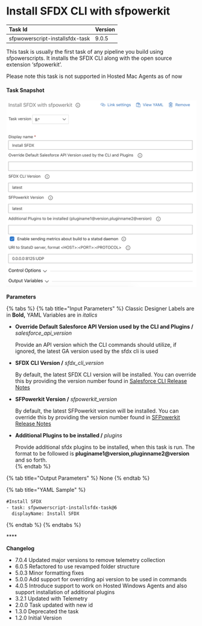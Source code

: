 # Install SFDX CLI with sfpowerkit

| Task Id | Version |
| :--- | :--- |
| sfpwowerscript-installsfdx-task | 9.0.5 |

This task is usually the first task of any pipeline you build using sfpowerscripts. It installs the SFDX CLI along with the open source extension ‘sfpowerkit’.

Please note this task is not supported in Hosted Mac Agents as of now

#### **Task Snapshot**

![](../../../.gitbook/assets/installsfdxcli.png)

**Parameters**

{% tabs %}
{% tab title="Input Parameters" %}
Classic Designer Labels are in **Bold,**  YAML Variables are in _italics_

* **Override Default Salesforce API Version used by the CLI and Plugins /** _salesforce\_api\_version_

  Provide an API version which the CLI commands should utilize, if ignored, the latest GA version used by the sfdx cli is used  

* **SFDX CLI Version /** _sfdx\_cli\_version_

  By default, the latest SFDX CLI version will be installed. You can override this by providing the version number found in [Salesforce CLI Release Notes](https://developer.salesforce.com/media/salesforce-cli/releasenotes.html)  

* **SFPowerkit Version /** _sfpowerkit\_version_

  By default, the latest SFPowerkit version will be installed. You can override this by providing the version number found in [SFPowerkit Release Notes](https://github.com/Accenture/sfpowerkit/releases)  

* **Additional Plugins to be installed /** _plugins_

  Provide additional sfdx plugins to be installed, when this task is run. The format to be followed is **pluginame1@version,pluginname2@version** and so forth.  
{% endtab %}

{% tab title="Output Parameters" %}
None
{% endtab %}

{% tab title="YAML Sample" %}
```text
#Install SFDX 
- task: sfpwowerscript-installsfdx-task@6
  displayName: Install SFDX
```
{% endtab %}
{% endtabs %}

\*\*\*\*

**Changelog**

* 7.0.4 Updated major versions to remove telemetry collection
* 6.0.5 Refactored to use revamped folder structure
* 5.0.3 Minor formatting fixes
* 5.0.0 Add support for overriding api version to be used in commands
* 4.0.5 Introduce support to work on Hosted Windows Agents and also support installation of additional plugins
* 3.2.1 Updated with Telemetry
* 2.0.0 Task updated with new id
* 1.3.0 Deprecated the task 
* 1.2.0 Initial Version

